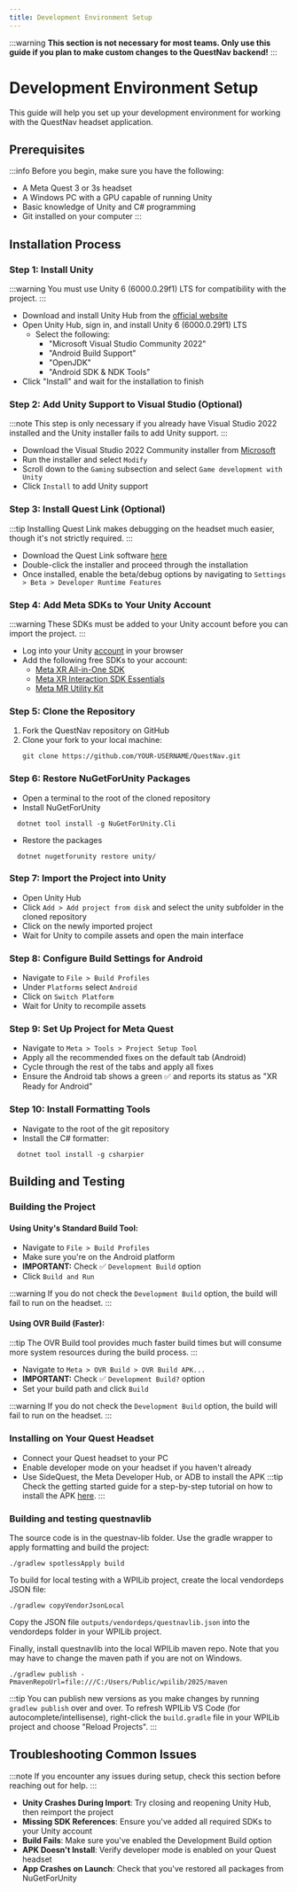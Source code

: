 ```yaml
---
title: Development Environment Setup
---
```

:::warning
**This section is not necessary for most teams. Only use this guide if you plan to make custom changes to the QuestNav backend!**
:::

# Development Environment Setup

This guide will help you set up your development environment for working with the QuestNav headset application.

## Prerequisites

:::info
Before you begin, make sure you have the following:
- A Meta Quest 3 or 3s headset
- A Windows PC with a GPU capable of running Unity
- Basic knowledge of Unity and C# programming
- Git installed on your computer
  :::

## Installation Process

### Step 1: Install Unity

:::warning
You must use Unity 6 (6000.0.29f1) LTS for compatibility with the project.
:::

- Download and install Unity Hub from the [official website](https://unity.com/download)
- Open Unity Hub, sign in, and install Unity 6 (6000.0.29f1) LTS
    - Select the following:
        - "Microsoft Visual Studio Community 2022"
        - "Android Build Support"
        - "OpenJDK"
        - "Android SDK & NDK Tools"
- Click "Install" and wait for the installation to finish

### Step 2: Add Unity Support to Visual Studio (Optional)

:::note
This step is only necessary if you already have Visual Studio 2022 installed and the Unity installer fails to add Unity support.
:::

- Download the Visual Studio 2022 Community installer from [Microsoft](https://visualstudio.microsoft.com/downloads/)
- Run the installer and select `Modify`
- Scroll down to the `Gaming` subsection and select `Game development with Unity`
- Click `Install` to add Unity support

### Step 3: Install Quest Link (Optional)

:::tip
Installing Quest Link makes debugging on the headset much easier, though it's not strictly required.
:::

- Download the Quest Link software [here](https://www.meta.com/help/quest/articles/headsets-and-accessories/oculus-rift-s/install-app-for-link/)
- Double-click the installer and proceed through the installation
- Once installed, enable the beta/debug options by navigating to `Settings > Beta > Developer Runtime Features`

### Step 4: Add Meta SDKs to Your Unity Account

:::warning
These SDKs must be added to your Unity account before you can import the project.
:::

- Log into your Unity [account](https://id.unity.com) in your browser
- Add the following free SDKs to your account:
    - [Meta XR All-in-One SDK](https://assetstore.unity.com/packages/tools/integration/meta-xr-all-in-one-sdk-269657)
    - [Meta XR Interaction SDK Essentials](https://assetstore.unity.com/packages/tools/integration/meta-xr-interaction-sdk-essentials-264559)
    - [Meta MR Utility Kit](https://assetstore.unity.com/packages/tools/integration/meta-mr-utility-kit-272450)

### Step 5: Clone the Repository

1. Fork the QuestNav repository on GitHub
2. Clone your fork to your local machine:
   ```
   git clone https://github.com/YOUR-USERNAME/QuestNav.git
   ```

### Step 6: Restore NuGetForUnity Packages
- Open a terminal to the root of the cloned repository
- Install NuGetForUnity
```
  dotnet tool install -g NuGetForUnity.Cli
```
- Restore the packages
```
  dotnet nugetforunity restore unity/
```

### Step 7: Import the Project into Unity

- Open Unity Hub
- Click `Add > Add project from disk` and select the unity subfolder in the cloned repository
- Click on the newly imported project
- Wait for Unity to compile assets and open the main interface

### Step 8: Configure Build Settings for Android

- Navigate to `File > Build Profiles`
- Under `Platforms` select `Android`
- Click on `Switch Platform`
- Wait for Unity to recompile assets

### Step 9: Set Up Project for Meta Quest

- Navigate to `Meta > Tools > Project Setup Tool`
- Apply all the recommended fixes on the default tab (Android)
- Cycle through the rest of the tabs and apply all fixes
- Ensure the Android tab shows a green ✅ and reports its status as "XR Ready for Android"

### Step 10: Install Formatting Tools

- Navigate to the root of the git repository
- Install the C# formatter:
```
  dotnet tool install -g csharpier
```


## Building and Testing

### Building the Project

#### Using Unity's Standard Build Tool:

- Navigate to `File > Build Profiles`
- Make sure you're on the Android platform
- **IMPORTANT:** Check ✅ `Development Build` option
- Click `Build and Run`

:::warning
If you do not check the `Development Build` option, the build will fail to run on the headset.
:::

#### Using OVR Build (Faster):

:::tip
The OVR Build tool provides much faster build times but will consume more system resources during the build process.
:::

- Navigate to `Meta > OVR Build > OVR Build APK...`
- **IMPORTANT:** Check ✅ `Development Build?` option
- Set your build path and click `Build`

:::warning
If you do not check the `Development Build` option, the build will fail to run on the headset.
:::

### Installing on Your Quest Headset

- Connect your Quest headset to your PC
- Enable developer mode on your headset if you haven't already
- Use SideQuest, the Meta Developer Hub, or ADB to install the APK
:::tip
Check the getting started guide for a step-by-step tutorial on how to install the APK [here](../1-getting-started/4-app-setup.md#installing-questnav).
:::

### Building and testing questnavlib
The source code is in the questnav-lib folder. Use the gradle wrapper to apply formatting and build the project:
```
./gradlew spotlessApply build
```

To build for local testing with a WPILib project, create the local vendordeps JSON file:
```
./gradlew copyVendorJsonLocal
```

Copy the JSON file `outputs/vendordeps/questnavlib.json` into the vendordeps folder in your WPILib project.

Finally, install questnavlib into the local WPILib maven repo. Note that you may have to change the maven path if you are not on Windows.
```
./gradlew publish -PmavenRepoUrl=file:///C:/Users/Public/wpilib/2025/maven
```

:::tip
You can publish new versions as you make changes by running `gradlew publish` over and over. To refresh WPILib VS Code (for autocomplete/intellisense), right-click
the `build.gradle` file in your WPILib project and choose "Reload Projects".
:::

## Troubleshooting Common Issues

:::note
If you encounter any issues during setup, check this section before reaching out for help.
:::

- **Unity Crashes During Import**: Try closing and reopening Unity Hub, then reimport the project
- **Missing SDK References**: Ensure you've added all required SDKs to your Unity account
- **Build Fails**: Make sure you've enabled the Development Build option
- **APK Doesn't Install**: Verify developer mode is enabled on your Quest headset
- **App Crashes on Launch**: Check that you've restored all packages from NuGetForUnity